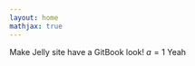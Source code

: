 ```yaml
---
layout: home
mathjax: true
---
```

<script type="text/javascript"> MathJax.Hub.Queue(["Typeset",MathJax.Hub]); </script>

Make Jelly site have a GitBook look!
$a = 1$
Yeah
